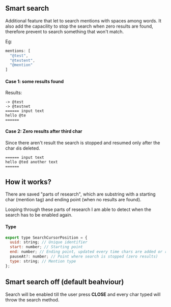 ## Smart search

Additional feature that let to search mentions with spaces among words. It also add the capacility to stop the search when zero results are found, therefore prevent to search something that won't match.

Eg:

```js
mentions: [
  "@test",
  "@testent",
  "@mention"
]
```

#### Case 1: some results found

Results:
```
-> @test
-> @testnet
====== input text
hello @te
======
```

#### Case 2: Zero results after third char

Since there aren't result the search is stopped and resumed only after the char `d`is deleted.

```
====== input text
hello @ted another text
======
```

## How it works?

There are saved "parts of research", which are substring with a starting char (mention tag) and ending point (when no results are found).

Looping through these parts of research I am able to detect when the search has to be enabled again.
#### Type

```js
export type SearchCursorPosition = {
  uuid: string; // Unique identifier
  start: number; // Starting point
  end: number; // Ending point, updated every time chars are added or removed
  pauseAt?: number; // Point where search is stopped (zero results)
  type: string; // Mention type
};
```
## Smart search off (default beahviour)

Search will be enabled till the user press **CLOSE** and every char typed will throw the search method.